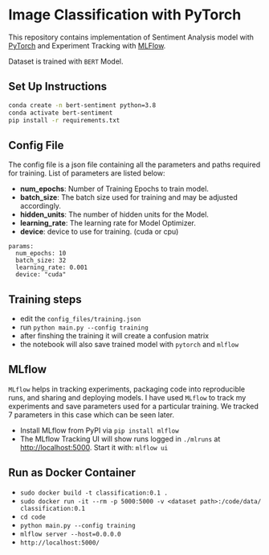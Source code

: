 # Image Classification with PyTorch
This repository contains implementation of Sentiment Analysis model with [PyTorch](https://pytorch.org/) and Experiment Tracking with [MLFlow](https://mlflow.org/).

Dataset is trained with `BERT` Model.

## Set Up Instructions
```sh
conda create -n bert-sentiment python=3.8
conda activate bert-sentiment
pip install -r requirements.txt
```

## Config File
The config file is a json file containing all the parameters and paths required for training. List of parameters are listed below:
* **num_epochs**: Number of Training Epochs to train model.
* **batch_size**: The batch size used for training and may be adjusted accordingly.
* **hidden_units**: The number of hidden units for the Model.
* **learning_rate**: The learning rate for Model Optimizer. 
* **device**: device to use for training. (cuda or cpu)

```
params:
  num_epochs: 10
  batch_size: 32
  learning_rate: 0.001
  device: "cuda"
```

## Training steps 

- edit the `config_files/training.json` 
- run `python main.py --config training`
- after finshing the training it will create a confusion matrix 
- the notebook will also save trained model with `pytorch` and `mlflow`  
    
## MLflow 

`MLflow` helps in tracking experiments, packaging code into reproducible runs, and sharing and deploying models.
I have used `MLflow` to track my experiments and save parameters used for a particular training. We tracked 7 parameters in this case which can be seen later.

- Install MLflow from PyPI via ```pip install mlflow```
- The MLflow Tracking UI will show runs logged in `./mlruns` at [http://localhost:5000](http://localhost:5000). Start it with: `mlflow ui`

## Run as Docker Container 

- `sudo docker build -t classification:0.1 .`
- `sudo docker run -it --rm -p 5000:5000 -v <dataset path>:/code/data/ classification:0.1`
- `cd code`
- `python main.py --config training`
- `mlflow server --host=0.0.0.0`
- `http://localhost:5000/`